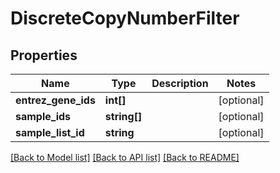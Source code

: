 # DiscreteCopyNumberFilter

## Properties
Name | Type | Description | Notes
------------ | ------------- | ------------- | -------------
**entrez_gene_ids** | **int[]** |  | [optional] 
**sample_ids** | **string[]** |  | [optional] 
**sample_list_id** | **string** |  | [optional] 

[[Back to Model list]](../README.md#documentation-for-models) [[Back to API list]](../README.md#documentation-for-api-endpoints) [[Back to README]](../README.md)


